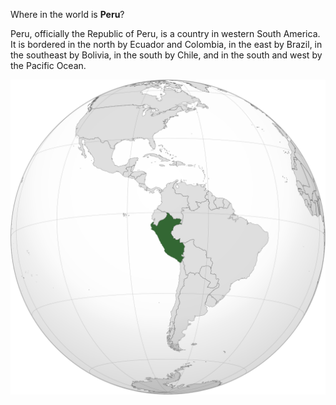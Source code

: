 Where in the world is **Peru**?
<!--question-->
Peru, officially the Republic of Peru, is a country in western South America. It is bordered in the north by Ecuador and Colombia, in the east by Brazil, in the southeast by Bolivia, in the south by Chile, and in the south and west by the Pacific Ocean.

![Map of Peru](images/PER_orthographic.svg)